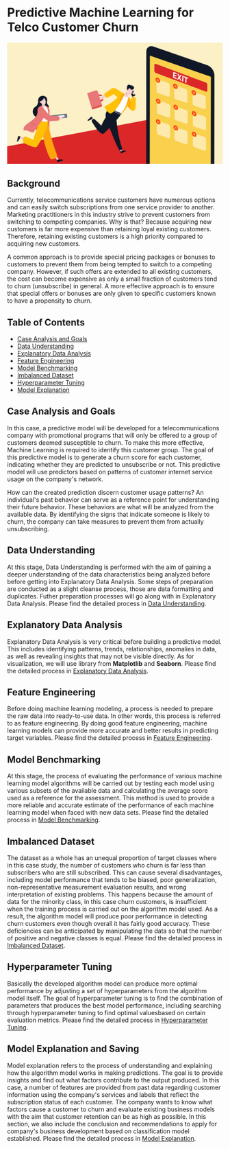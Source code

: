# Predictive Machine Learning for Telco Customer Churn
![Project Logo](banner.jpg)

## Background
Currently, telecommunications service customers have numerous options and can easily switch subscriptions from one service provider to another. Marketing practitioners in this industry strive to prevent customers from switching to competing companies. Why is that? Because acquiring new customers is far more expensive than retaining loyal existing customers. Therefore, retaining existing customers is a high priority compared to acquiring new customers.

A common approach is to provide special pricing packages or bonuses to customers to prevent them from being tempted to switch to a competing company. However, if such offers are extended to all existing customers, the cost can become expensive as only a small fraction of customers tend to churn (unsubscribe) in general. A more effective approach is to ensure that special offers or bonuses are only given to specific customers known to have a propensity to churn.

## Table of Contents
- [Case Analysis and Goals](#case-analysis-and-goals)
- [Data Understanding](#data-understanding)
- [Explanatory Data Analysis](#explanatory-data-analysis)
- [Feature Engineering](#feature-engineering)
- [Model Benchmarking](#model-benchmarking)
- [Imbalanced Dataset](#imbalanced-dataset)
- [Hyperparameter Tuning](#hyperparameter-tuning)
- [Model Explanation](#model-explanation)

## Case Analysis and Goals
In this case, a predictive model will be developed for a telecommunications company with promotional programs that will only be offered to a group of customers deemed susceptible to churn. To make this more effective, Machine Learning is required to identify this customer group. The goal of this predictive model is to generate a churn score for each customer, indicating whether they are predicted to unsubscribe or not. This predictive model will use predictors based on patterns of customer internet service usage on the company's network.

How can the created prediction discern customer usage patterns? An individual's past behavior can serve as a reference point for understanding their future behavior. These behaviors are what will be analyzed from the available data. By identifying the signs that indicate someone is likely to churn, the company can take measures to prevent them from actually unsubscribing.

## Data Understanding
At this stage, Data Understanding is performed with the aim of gaining a deeper understanding of the data characteristics being analyzed before before getting into Explanatory Data Analysis. Some steps of preparation are conducted as a slight cleanse process, those are data formatting and duplicates. Futher preparation processes will go along with in Explanatory Data Analysis. Please find the detailed process in [Data Understanding](Data_Understanding.ipynb).

## Explanatory Data Analysis
Explanatory Data Analysis is very critical before building a predictive model. This includes identifying patterns, trends, relationships, anomalies in data, as well as revealing insights that may not be visible directly. As for visualization, we will use library from **Matplotlib** and **Seaborn**. Please find the detailed process in [Explanatory Data Analysis](Explanatory_Data_Analysis.ipynb).

## Feature Engineering
Before doing machine learning modeling, a process is needed to prepare the raw data into ready-to-use data. In other words, this process is referred to as feature engineering. By doing good feature engineering, machine learning models can provide more accurate and better results in predicting target variables. Please find the detailed process in [Feature Engineering](Feature_Engineering.ipynb).

## Model Benchmarking
At this stage, the process of evaluating the performance of various machine learning model algorithms will be carried out by testing each model using various subsets of the available data and calculating the average score used as a reference for the assessment. This method is used to provide a more reliable and accurate estimate of the performance of each machine learning model when faced with new data sets. Please find the detailed process in [Model Benchmarking](Model_Benchmarking.ipynb).

## Imbalanced Dataset
The dataset as a whole has an unequal proportion of target classes where in this case study, the number of customers who churn is far less than subscribers who are still subscribed. This can cause several disadvantages, including model performance that tends to be biased, poor generalization, non-representative measurement evaluation results, and wrong interpretation of existing problems. This happens because the amount of data for the minority class, in this case churn customers, is insufficient when the training process is carried out on the algorithm model used. As a result, the algorithm model will produce poor performance in detecting churn customers even though overall it has fairly good accuracy. These deficiencies can be anticipated by manipulating the data so that the number of positive and negative classes is equal. Please find the detailed process in [Imbalanced Dataset](Imbalanced_Dataset.ipynb).

## Hyperparameter Tuning
Basically the developed algorithm model can produce more optimal performance by adjusting a set of hyperparameters from the algorithm model itself. The goal of hyperparameter tuning is to find the combination of parameters that produces the best model performance, including searching through hyperparameter tuning to find optimal values ​​based on certain evaluation metrics. Please find the detailed process in [Hyperparameter Tuning](Hyperparameter_Tuning.ipynb).

## Model Explanation and Saving
Model explanation refers to the process of understanding and explaining how the algorithm model works in making predictions. The goal is to provide insights and find out what factors contribute to the output produced. In this case, a number of features are provided from past data regarding customer information using the company's services and labels that reflect the subscription status of each customer. The company wants to know what factors cause a customer to churn and evaluate existing business models with the aim that customer retention can be as high as possible. In this section, we also include the conclusion and recommendations to apply for company's business development based on classification model established. Please find the detailed process in [Model Explanation](Model_Explanation.ipynb).

